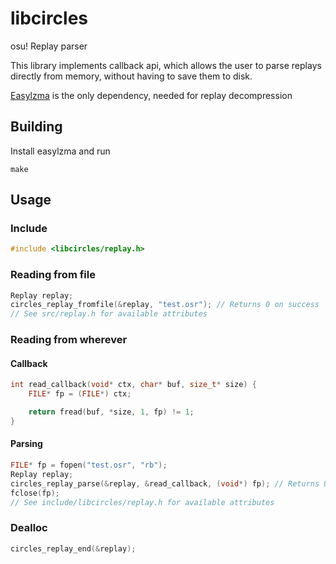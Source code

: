 # libcircles

osu! Replay parser

This library implements callback api,
which allows the user to parse replays directly from memory, without having to save them to disk.

[Easylzma](https://github.com/lloyd/easylzma) is the only dependency, needed for replay decompression

## Building

Install easylzma and run

```
make
```

## Usage

### Include

```c
#include <libcircles/replay.h>
```

### Reading from file

```c
Replay replay;
circles_replay_fromfile(&replay, "test.osr"); // Returns 0 on success
// See src/replay.h for available attributes
```

### Reading from wherever

#### Callback

```c
int read_callback(void* ctx, char* buf, size_t* size) {
	FILE* fp = (FILE*) ctx;

	return fread(buf, *size, 1, fp) != 1;
}
```

#### Parsing

```c
FILE* fp = fopen("test.osr", "rb");
Replay replay;
circles_replay_parse(&replay, &read_callback, (void*) fp); // Returns 0 on success
fclose(fp);
// See include/libcircles/replay.h for available attributes
```

### Dealloc

```c
circles_replay_end(&replay);
```
